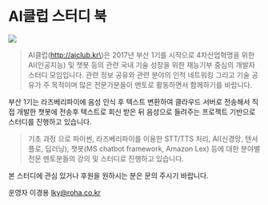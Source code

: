 # AI클럽 스터디 북

![](http://aiclub.kr/wp-content/uploads/2017/05/%ED%81%AC%EA%B8%B0%EB%B3%80%ED%99%98_IMG_8868.jpg)

> AI클럽\(http://aiclub.kr\)은 2017년 부산 1기를 시작으로 4차산업혁명을 위한 AI\(인공지능\) 및 챗봇 등의 관련 국내 기술 성장을 위한 재능기부 중심의 개발자 스터디 모임입니다. 관련 정보 공유와 관련 분야의 인적 네트워킹 그리고 기술 공유가 주 목적이며 많은 전문가분들이 멘토로 활동하면서 함께하기를 바랍니다.

부산 1기는 라즈베리파이에 음성 인식 후 텍스트 변환하여 클라우드 서버로 전송해서 직접 개발한 챗봇에 전송후 텍스트로 회신 받은 뒤 음성으로 들려주는 프로젝트 기반으로 스터디를 진행하고 있습니다.

> 기초 과정 으로 파이썬, 라즈베리파이를 이용한 STT/TTS 처리, AI\(신경망, 텐서플로, 딥러닝\), 챗봇\(MS chatbot framework, Amazon Lex\) 등에 대한 분야별 전문 멘토분들의 강의 및 스터디로 진행하고 있습니다.

본 스터디에 관심 있거나 후원을 원하시는 분은 문의 주시기 바랍니다.

운영자 이경용 lky@roha.co.kr

